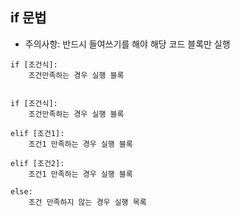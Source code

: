 ## if 문법
- 주의사항: 반드시 들여쓰기를 해야 해당
코드 블록만 실행
```
if [조건식]:
    조건만족하는 경우 실행 블록
    

if [조건식]:
    조건만족하는 경우 실행 블록

elif [조건1]:
    조건1 만족하는 경우 실행 블록

elif [조건2]:
    조건1 만족하는 경우 실행 블록
    
else:
    조건 만족하지 않는 경우 실행 목록
```